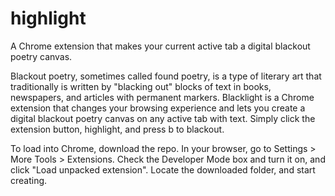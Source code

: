 # highlight
A Chrome extension that makes your current active tab a digital blackout poetry canvas.

Blackout poetry, sometimes called found poetry, is a type of literary art that traditionally is written by "blacking out" blocks of text in books, newspapers, and articles with permanent markers. Blacklight is a Chrome extension that changes your browsing experience and lets you create a digital blackout poetry canvas on any active tab with text. Simply click the extension button, highlight, and press b to blackout.

To load into Chrome, download the repo. In your browser, go to Settings > More Tools > Extensions. Check the Developer Mode box and turn it on, and click "Load unpacked extension". Locate the downloaded folder, and start creating.